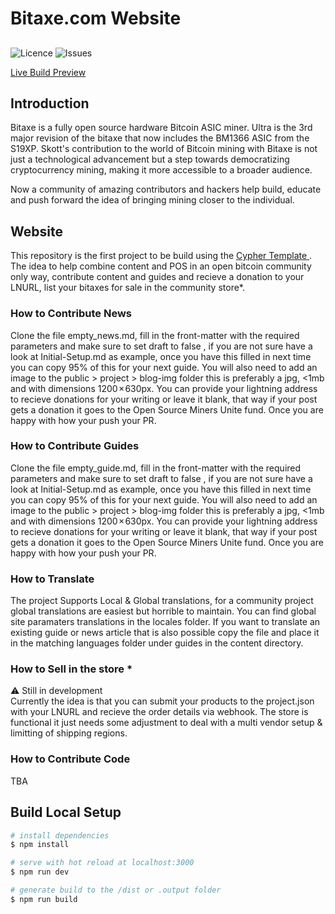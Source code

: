 # Bitaxe.com Website
## ##
![Licence](https://img.shields.io/github/license/cypher-space/V0.9-Beta) ![Issues](https://img.shields.io/github/issues/cypher-space/V0.9-Beta) 

<a href="https://demo.Bitaxe.com" target="_blank">
Live Build Preview
</a>

## Introduction
Bitaxe is a fully open source hardware Bitcoin ASIC miner. Ultra is the 3rd major revision of the bitaxe that now includes the BM1366 ASIC from the S19XP. Skott's contribution to the world of Bitcoin mining with Bitaxe is not just a technological advancement but a step towards democratizing cryptocurrency mining, making it more accessible to a broader audience. 

Now a community of amazing contributors and hackers help build, educate and push forward the idea of bringing mining closer to the individual.

## Website
This repository is the first project to be build using the <a href="https://cypher.space" target="_blank"> Cypher Template </a>.
The idea to help combine content and POS in an open bitcoin community only way, contribute content and guides and recieve a donation to your LNURL, list your bitaxes for sale in the community store*. 

### How to Contribute News
Clone the file empty_news.md, fill in the front-matter with the required parameters and make sure to set draft to false , if you are not sure have a look at Initial-Setup.md as example, once you have this filled in next time you can copy 95% of this for your next guide. You will also need to add an image to the public > project > blog-img folder this is preferably a jpg, <1mb and with dimensions 1200 × 630px. You can provide your lightning address to recieve donations for your writing or leave it blank, that way if your post gets a donation it goes to the Open Source Miners Unite fund. Once you are happy with how your push your PR.

### How to Contribute Guides
Clone the file empty_guide.md, fill in the front-matter with the required parameters and make sure to set draft to false , if you are not sure have a look at Initial-Setup.md as example, once you have this filled in next time you can copy 95% of this for your next guide. You will also need to add an image to the public > project > blog-img folder this is preferably a jpg, <1mb and with dimensions 1200 × 630px. You can provide your lightning address to recieve donations for your writing or leave it blank, that way if your post gets a donation it goes to the Open Source Miners Unite fund. Once you are happy with how your push your PR.

### How to Translate
The project Supports Local & Global translations, for a community project global translations are easiest but horrible to maintain. You can find global site paramaters translations in the locales folder. If you want to translate an existing guide or news article that is also possible copy the file and place it in the matching languages folder under guides in the content directory. 

### How to Sell in the store *
⚠️ Still in development <br>
Currently the idea is that you can submit your products to the project.json with your LNURL and recieve the order details via webhook. The store is functional it just needs some adjustment to deal with a multi vendor setup & limitting of shipping regions.

### How to Contribute Code
TBA

## Build Local Setup

```bash
# install dependencies
$ npm install

# serve with hot reload at localhost:3000
$ npm run dev

# generate build to the /dist or .output folder
$ npm run build


```